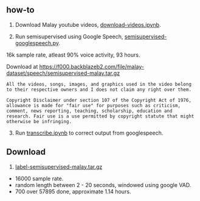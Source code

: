 ## how-to

1. Download Malay youtube videos, [download-videos.ipynb](download-videos.ipynb).

2. Run semisupervised using Google Speech, [semisupervised-googlespeech.py](semisupervised-googlespeech.py).

16k sample rate, atleast 90% voice activity, 93 hours.

Download at https://f000.backblazeb2.com/file/malay-dataset/speech/semisupervised-malay.tar.gz

```
All the videos, songs, images, and graphics used in the video belong to their respective owners and I does not claim any right over them.

Copyright Disclaimer under section 107 of the Copyright Act of 1976, allowance is made for "fair use" for purposes such as criticism, comment, news reporting, teaching, scholarship, education and research. Fair use is a use permitted by copyright statute that might otherwise be infringing.
```

3. Run [transcribe.ipynb](transcribe.ipynb) to correct output from googlespeech.

## Download

1. [label-semisupervised-malay.tar.gz](label-semisupervised-malay.tar.gz)

  - 16000 sample rate.
  - random length between 2 - 20 seconds, windowed using google VAD.
  - 700 over 57895 done, approximate 1.14 hours.
